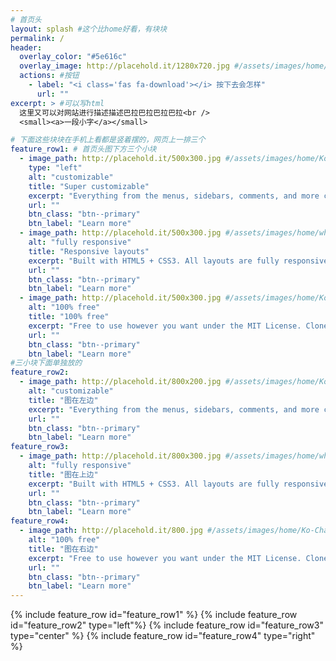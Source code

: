 ```yaml
---
# 首页头
layout: splash #这个比home好看，有块块
permalink: /
header:
  overlay_color: "#5e616c"
  overlay_image: http://placehold.it/1280x720.jpg #/assets/images/home/header-1280x720.jpg
  actions: #按钮
    - label: "<i class='fas fa-download'></i> 按下去会怎样"
      url: ""
excerpt: > #可以写html
  这里又可以对网站进行描述描述巴拉巴拉巴拉巴拉<br />
  <small><a>一段小字</a></small>

# 下面这些块块在手机上看都是竖着摆的，网页上一排三个
feature_row1: # 首页头图下方三个小块
  - image_path: http://placehold.it/500x300.jpg #/assets/images/home/Ko-Chang-500x300.jpg
    type: "left"
    alt: "customizable"
    title: "Super customizable"
    excerpt: "Everything from the menus, sidebars, comments, and more can be configured or set with YAML Front Matter."
    url: ""
    btn_class: "btn--primary"
    btn_label: "Learn more"
  - image_path: http://placehold.it/500x300.jpg #/assets/images/home/whitebear-500x300.jpeg
    alt: "fully responsive"
    title: "Responsive layouts"
    excerpt: "Built with HTML5 + CSS3. All layouts are fully responsive with helpers to augment your content."
    url: ""
    btn_class: "btn--primary"
    btn_label: "Learn more"
  - image_path: http://placehold.it/500x300.jpg #/assets/images/home/Ko-Chang-500x300.jpg
    alt: "100% free"
    title: "100% free"
    excerpt: "Free to use however you want under the MIT License. Clone it, fork it, customize it... whatever!"
    url: ""
    btn_class: "btn--primary"
    btn_label: "Learn more"       
#三小块下面单独放的
feature_row2: 
  - image_path: http://placehold.it/800x200.jpg #/assets/images/home/Ko-Chang-500x300.jpg
    alt: "customizable"
    title: "图在左边"
    excerpt: "Everything from the menus, sidebars, comments, and more can be configured or set with YAML Front Matter."
    url: ""
    btn_class: "btn--primary"
    btn_label: "Learn more"
feature_row3:
  - image_path: http://placehold.it/800x300.jpg #/assets/images/home/whitebear-500x300.jpeg
    alt: "fully responsive"
    title: "图在上边"
    excerpt: "Built with HTML5 + CSS3. All layouts are fully responsive with helpers to augment your content."
    url: ""
    btn_class: "btn--primary"
    btn_label: "Learn more"
feature_row4:    
  - image_path: http://placehold.it/800.jpg #/assets/images/home/Ko-Chang-500x300.jpg
    alt: "100% free"
    title: "图在右边"
    excerpt: "Free to use however you want under the MIT License. Clone it, fork it, customize it... whatever!"
    url: ""
    btn_class: "btn--primary"
    btn_label: "Learn more"    
---
```

{% include feature_row id="feature_row1" %}
{% include feature_row id="feature_row2" type="left"%}
{% include feature_row id="feature_row3" type="center" %}
{% include feature_row id="feature_row4" type="right" %}
